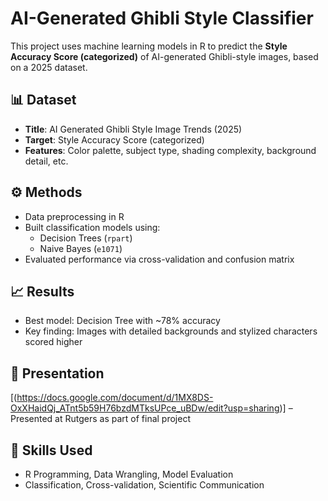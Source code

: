 # AI-Generated Ghibli Style Classifier

This project uses machine learning models in R to predict the **Style Accuracy Score (categorized)** of AI-generated Ghibli-style images, based on a 2025 dataset.

## 📊 Dataset
- **Title**: AI Generated Ghibli Style Image Trends (2025)
- **Target**: Style Accuracy Score (categorized)
- **Features**: Color palette, subject type, shading complexity, background detail, etc.

## ⚙️ Methods
- Data preprocessing in R
- Built classification models using:
  - Decision Trees (`rpart`)
  - Naive Bayes (`e1071`)
- Evaluated performance via cross-validation and confusion matrix

## 📈 Results
- Best model: Decision Tree with ~78% accuracy
- Key finding: Images with detailed backgrounds and stylized characters scored higher

## 🎤 Presentation
[(https://docs.google.com/document/d/1MX8DS-OxXHaidQj_ATnt5b59H76bzdMTksUPce_uBDw/edit?usp=sharing)] – Presented at Rutgers as part of final project

## 🧠 Skills Used
- R Programming, Data Wrangling, Model Evaluation
- Classification, Cross-validation, Scientific Communication
